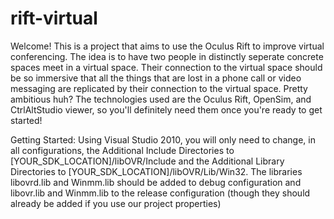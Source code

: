 rift-virtual
============

Welcome! This is a project that aims to use the Oculus Rift to improve virtual conferencing. The idea is to have two people in distinctly seperate concrete spaces meet in a virtual space. Their connection to the virtual space should be so immersive that all the things that are lost in a phone call or video messaging are replicated by their connection to the virtual space. Pretty ambitious huh? The technologies used are the Oculus Rift, OpenSim, and CtrlAltStudio viewer, so you'll definitely need them once you're ready to get started!

Getting Started:
Using Visual Studio 2010, you will only need to change, in all configurations, the Additional Include Directories to [YOUR_SDK_LOCATION]/libOVR/Include and the Additional Library Directories to [YOUR_SDK_LOCATION]/libOVR/Lib/Win32. The libraries libovrd.lib and Winmm.lib should be added to debug configuration and libovr.lib and Winmm.lib to the release configuration (though they should already be added if you use our project properties)
